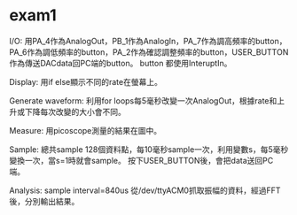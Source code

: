 # exam1

I/O:
用PA_4作為AnalogOut，PB_1作為AnalogIn，PA_7作為調高頻率的button，PA_6作為調低頻率的button，PA_2作為確認調整頻率的button，USER_BUTTON作為傳送DACdata回PC端的button。
button 都使用InteruptIn。

Display:
用if else顯示不同的rate在螢幕上。

Generate waveform:
利用for loops每5毫秒改變一次AnalogOut，根據rate和上升或下降每次改變的大小會不同。

Measure:
用picoscope測量的結果在圖中。

Sample:
總共sample 128個資料點，每10毫秒sample一次，利用變數s，每5毫秒變換一次，當s=1時就會sample。
按下USER_BUTTON後，會把data送回PC端。

Analysis:
sample interval=840us
從/dev/ttyACM0抓取振幅的資料，經過FFT後，分別輸出結果。
